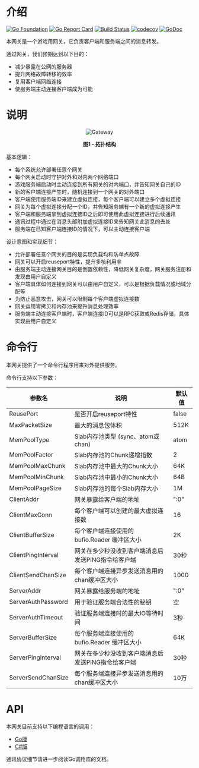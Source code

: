 介绍
====

[![Go Foundation](https://img.shields.io/badge/go-foundation-green.svg)](http://golangfoundation.org)
[![Go Report Card](https://goreportcard.com/badge/github.com/fast/fastway)](https://goreportcard.com/report/github.com/fast/fastway)
[![Build Status](https://travis-ci.org/fast/fastway.svg?branch=master)](https://travis-ci.org/fast/fastway)
[![codecov](https://codecov.io/gh/fast/fastway/branch/master/graph/badge.svg)](https://codecov.io/gh/fast/fastway)
[![GoDoc](https://img.shields.io/badge/api-reference-blue.svg)](https://godoc.org/github.com/fast/fastway/proto)

本网关是一个游戏用网关，它负责客户端和服务端之间的消息转发。

通过网关，我们预期达到以下目的：

+ 减少暴露在公网的服务器
+ 提升网络故障转移的效率
+ 复用客户端网络连接
+ 使服务端主动连接客户端成为可能

说明
====

<p align="center"><img src="https://rawgit.com/fast/fastway/master/README.svg" alt="Gateway" /></p>
<p align="center"><b>图1 - 拓扑结构</b></p>

基本逻辑：

+ 每个系统允许部署任意个网关
+ 每个网关启动时守护对外和对内两个网络端口
+ 游戏服务端启动时主动连接到所有网关的对内端口，并告知网关自己的ID
+ 新的客户端连接产生时，随机连接到一个网关的对外端口
+ 客户端使用服务端ID来建立虚拟连接，每个客户端可以建立多个虚拟连接
+ 网关为每个虚拟连接分配一个ID，并告知服务端有一个新的虚拟连接产生
+ 客户端和服务端拿到虚拟连接ID之后即可使用此虚拟连接进行后续通讯
+ 通讯过程中通过在消息头部附加虚拟连接ID来告知网关此消息的去处
+ 服务端在已知客户端连接ID的情况下，可以主动连接客户端

设计意图和实现细节：

+ 允许部署任意个网关的目的是实现负载均和防单点故障
+ 网关可以开启reuseport特性，提升多核利用率
+ 由服务端主动连接网关目的是倒置依赖性，降低网关复杂度，网关服务注册和发现由用户自定义
+ 客户端具体如何连接到网关可以由用户自定义，可以是根据负载情况或地域分配等
+ 为防止恶意攻击，网关可以限制每个客户端虚拟连接数
+ 网关运用零拷贝和内存池来提升消息处理效率
+ 服务端主动连接客户端时，客户端连接ID可以是RPC获取或Redis存储，具体实现由用户自定义

命令行
=====

本网关提供了一个命令行程序用来对外提供服务。

命令行支持以下参数：

| 参数名 | 说明 | 默认值 |
| --- | --- | --- |
| ReusePort | 是否开启reuseport特性 | false |
| MaxPacketSize | 最大的消息包体积 | 512K |
| MemPoolType | Slab内存池类型 (sync、atom或chan) | atom |
| MemPoolFactor | Slab内存池的Chunk递增指数 | 2 |
| MemPoolMaxChunk | Slab内存池中最大的Chunk大小 | 64K |
| MemPoolMinChunk | Slab内存池中最小的Chunk大小 | 64B |
| MemPoolPageSize | Slab内存池的每个Slab内存大小 | 1M |
| ClientAddr | 网关暴露给客户端的地址 | ":0" |
| ClientMaxConn | 每个客户端可以创建的最大虚拟连接数 | 16 |
| ClientBufferSize | 每个客户端连接使用的 bufio.Reader 缓冲区大小 | 2K |
| ClientPingInterval | 网关在多少秒没收到客户端消息后发送PING指令给客户端 | 30秒 |
| ClientSendChanSize | 每个客户端连接异步发送消息用的chan缓冲区大小 | 1000 |
| ServerAddr | 网关暴露给服务端的地址 | ":0" |
| ServerAuthPassword | 用于验证服务端合法性的秘钥 | 空 |
| ServerAuthTimeout | 验证服务端连接时的最大IO等待时间 | 3秒 |
| ServerBufferSize | 每个服务端连接使用的 bufio.Reader 缓冲区大小 | 64K |
| ServerPingInterval | 网关在多少秒没收到客户端消息后发送PING指令给客户端 | 30秒 |
| ServerSendChanSize | 每个服务端连接异步发送消息用的chan缓冲区大小 | 10万 |

API
===

本网关目前支持以下编程语言的调用：

+ [Go版](https://github.com/fast/fastway/tree/master/proto)
+ [C#版](https://github.com/fast/fastway/tree/master/dotnet)

通讯协议细节请进一步阅读Go调用库的文档。
